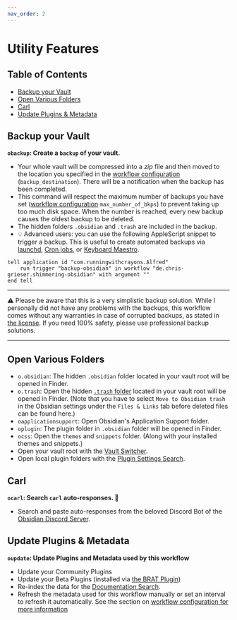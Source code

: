 ```yaml
---
nav_order: 2
---
```


# Utility Features

## Table of Contents
<!-- MarkdownTOC -->

- [Backup your Vault](#backup-your-vault)
- [Open Various Folders](#open-various-folders)
- [Carl](#carl)
- [Update Plugins & Metadata](#update-plugins--metadata)

<!-- /MarkdownTOC -->

## Backup your Vault
**`obackup`: Create a `backup` of your vault.**
- Your whole vault will be compressed into a *zip* file and then moved to the location you specified in the [workflow configuration](Workflow%20Configuration.md#Backups) (`backup_destination`). There will be a notification when the backup has been completed.
- This command will respect the maximum number of backups you have set ([workflow configuration](Workflow%20Configuration.md#Backups) `max_number_of_bkps`) to prevent taking up too much disk space. When the number is reached, every new backup causes the oldest backup to be deleted.
- The hidden folders `.obsidian` and `.trash` are included in the backup.
- 💡 Advanced users: you can use the following AppleScript snippet to trigger a backup. This is useful to create automated backups via [launchd](https://launchd.info/), [Cron jobs](https://ostechnix.com/a-beginners-guide-to-cron-jobs/), or [Keyboard Maestro](https://www.keyboardmaestro.com/main/).

```applescript
tell application id "com.runningwithcrayons.Alfred"
	run trigger "backup-obsidian" in workflow "de.chris-grieser.shimmering-obsidian" with argument ""
end tell
```

---

⚠️ Please be aware that this is a very simplistic backup solution. While I personally did not have any problems with the backups, this workflow comes without any warranties in case of corrupted backups, as stated in [the license](https://github.com/chrisgrieser/shimmering-obsidian/blob/main/LICENSE). If you need 100% safety, please use professional backup solutions.

---

## Open Various Folders
- `o.obsidian`: The hidden `.obsidian` folder located in your vault root will be opened in Finder.
- `o.trash`: Open the hidden [`.trash` folder](https://help.obsidian.md/Advanced+topics/Deleting+files) located in your vault root will be opened in Finder. (Note that you have to select `Move to Obsidian trash` in the Obsidian settings under the `Files & Links` tab before deleted files can be found here.)
- `oapplicationsupport`: Open Obsidian's Application Support folder.
- `oplugin`: The plugin folder in `.obsidian` folder will be opened in Finder.
- `ocss`: Open the `themes` and `snippets` folder. (Along with your installed themes and snippets.)
- Open your vault root with the [Vault Switcher](Vault%20Switcher.md).
- Open local plugin folders with the [Plugin Settings Search](Settings%20Search.md).

## Carl
**`ocarl`: Search `carl` auto-responses. 🐢**
- Search and paste auto-responses from the beloved Discord Bot of the [Obsidian Discord Server](https://discord.gg/veuWUTm).

## Update Plugins & Metadata
**`oupdate`: Update Plugins and Metadata used by this workflow**
- Update your Community Plugins
- Update your Beta Plugins (installed via [the BRAT Plugin](https://github.com/TfTHacker/obsidian42-brat))
- Re-index the data for the [Documentation Search](Documentation%20Search.md).
- Refresh the metadata used for this workflow manually or set an interval to refresh it automatically. See the section on [workflow configuration for more information](Workflow%20Configuration.md#Metadata-Extractor-Configuration)
